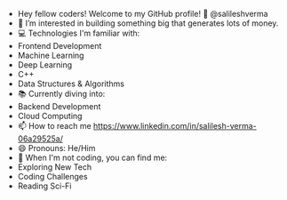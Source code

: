- Hey fellow coders! Welcome to my GitHub profile! 🚀 @salileshverma
- 👀 I’m interested in building something big that generates lots of money.
- 💻 Technologies I'm familiar with:
- Frontend Development
- Machine Learning
- Deep Learning
- C++
- Data Structures & Algorithms
- 📚 Currently diving into:
- Backend Development
- Cloud Computing
- 📫 How to reach me https://www.linkedin.com/in/salilesh-verma-06a29525a/
- 😄 Pronouns: He/Him
- 🌟 When I'm not coding, you can find me:
- Exploring New Tech
- Coding Challenges
- Reading Sci-Fi

<!---
salileshverma/salileshverma is a ✨ special ✨ repository because its `README.md` (this file) appears on your GitHub profile.
You can click the Preview link to take a look at your changes.
--->
